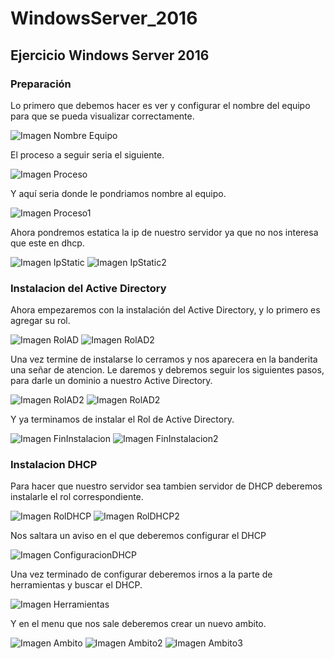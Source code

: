 # WindowsServer_2016
## Ejercicio Windows Server 2016
### Preparación
Lo primero que debemos hacer es ver y configurar el nombre del equipo para que se pueda visualizar correctamente.

![Imagen Nombre Equipo](https://github.com/josemanueltorreslopez/WindowsServer_2016/blob/master/Nombre%20Equipo.JPG)

El proceso a seguir seria el siguiente.

![Imagen Proceso](https://github.com/josemanueltorreslopez/WindowsServer_2016/blob/master/Proceso.JPG)

Y aquí seria donde le pondriamos nombre al equipo.

![Imagen Proceso1](https://github.com/josemanueltorreslopez/WindowsServer_2016/blob/master/Proceso1.JPG)

Ahora pondremos estatica la ip de nuestro servidor ya que no nos interesa que este en dhcp.

![Imagen IpStatic](https://github.com/josemanueltorreslopez/WindowsServer_2016/blob/master/IpStatic.JPG)
![Imagen IpStatic2](https://github.com/josemanueltorreslopez/WindowsServer_2016/blob/master/IpStatic2.JPG)

### Instalacion del Active Directory
Ahora empezaremos con la instalación del Active Directory, y lo primero es agregar su rol.

![Imagen RolAD](https://github.com/josemanueltorreslopez/WindowsServer_2016/blob/master/RolAD.JPG)
![Imagen RolAD2](https://github.com/josemanueltorreslopez/WindowsServer_2016/blob/master/RolAD2.JPG)

Una vez termine de instalarse lo cerramos y nos aparecera en la banderita una señar de atencion. Le daremos y debremos seguir los siguientes pasos, para darle un dominio a nuestro Active Directory.

![Imagen RolAD2](https://github.com/josemanueltorreslopez/WindowsServer_2016/blob/master/Dominio.JPG)
![Imagen RolAD2](https://github.com/josemanueltorreslopez/WindowsServer_2016/blob/master/Dominio2.JPG)

Y ya terminamos de instalar el Rol de Active Directory.

![Imagen FinInstalacion](https://github.com/josemanueltorreslopez/WindowsServer_2016/blob/master/FinInstalacion.JPG)
![Imagen FinInstalacion2](https://github.com/josemanueltorreslopez/WindowsServer_2016/blob/master/FinInstalacion2.JPG)

### Instalacion DHCP
Para hacer que nuestro servidor sea tambien servidor de DHCP deberemos instalarle el rol correspondiente.

![Imagen RolDHCP](https://github.com/josemanueltorreslopez/WindowsServer_2016/blob/master/RolDHCP.JPG)
![Imagen RolDHCP2](https://github.com/josemanueltorreslopez/WindowsServer_2016/blob/master/RolDHCP2.JPG)

Nos saltara un aviso en el que deberemos configurar el DHCP

![Imagen ConfiguracionDHCP](https://github.com/josemanueltorreslopez/WindowsServer_2016/blob/master/ConfiguracionDHCP.JPG)

Una vez terminado de configurar deberemos irnos a la parte de herramientas y buscar el DHCP.

![Imagen Herramientas](https://github.com/josemanueltorreslopez/WindowsServer_2016/blob/master/Herramientas.JPG)

Y en el menu que nos sale deberemos crear un nuevo ambito.

![Imagen Ambito](https://github.com/josemanueltorreslopez/WindowsServer_2016/blob/master/Ambito.JPG)
![Imagen Ambito2](https://github.com/josemanueltorreslopez/WindowsServer_2016/blob/master/Ambito1.JPG)
![Imagen Ambito3](https://github.com/josemanueltorreslopez/WindowsServer_2016/blob/master/Ambito2.JPG)

